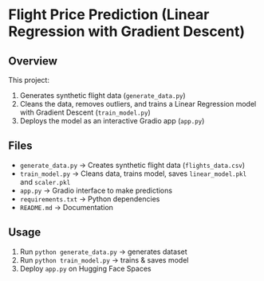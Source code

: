 # Flight Price Prediction (Linear Regression with Gradient Descent)

## Overview
This project:
1. Generates synthetic flight data (`generate_data.py`)
2. Cleans the data, removes outliers, and trains a Linear Regression model with Gradient Descent (`train_model.py`)
3. Deploys the model as an interactive Gradio app (`app.py`)

## Files
- `generate_data.py` → Creates synthetic flight data (`flights_data.csv`)
- `train_model.py` → Cleans data, trains model, saves `linear_model.pkl` and `scaler.pkl`
- `app.py` → Gradio interface to make predictions
- `requirements.txt` → Python dependencies
- `README.md` → Documentation

## Usage
1. Run `python generate_data.py` → generates dataset
2. Run `python train_model.py` → trains & saves model
3. Deploy `app.py` on Hugging Face Spaces

